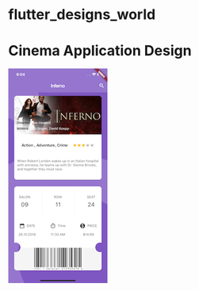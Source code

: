 # flutter_designs_world

# Cinema Application Design 

![](/Cinema_app-ScreenShots/Cinema_app-ScreenMain.png)
